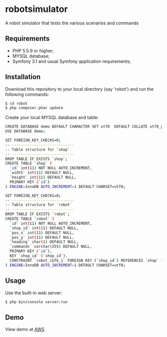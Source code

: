 robotsimulator 
========================

A robot simulator that tests the various scenarios and commands

Requirements
------------

  * PHP 5.5.9 or higher;
  * MYSQL database;
  * Symfony 3.1 and usual Symfony application requirements;
  
Installation
------------
Download this repository to your local directory (say 'robot') and run the following commands:
```bash
$ cd robot 
$ php composer.phar update
```
Create your local MYSQL database and table:
```bash
CREATE DATABASE demo DEFAULT CHARACTER SET utf8  DEFAULT COLLATE utf8_general_ci;
USE DATABASE demo;

SET FOREIGN_KEY_CHECKS=0;
-- ----------------------------
-- Table structure for `shop`
-- ----------------------------
DROP TABLE IF EXISTS `shop`;
CREATE TABLE `shop` (
  `id` int(11) NOT NULL AUTO_INCREMENT,
  `width` int(11) DEFAULT NULL,
  `height` int(11) DEFAULT NULL,
  PRIMARY KEY (`id`)
) ENGINE=InnoDB AUTO_INCREMENT=1 DEFAULT CHARSET=utf8;

SET FOREIGN_KEY_CHECKS=0;
-- ----------------------------
-- Table structure for `robot`
-- ----------------------------
DROP TABLE IF EXISTS `robot`;
CREATE TABLE `robot` (
  `id` int(11) NOT NULL AUTO_INCREMENT,
  `shop_id` int(11) DEFAULT NULL,
  `pos_x` int(11) DEFAULT NULL,
  `pos_y` int(11) DEFAULT NULL,
  `heading` char(1) DEFAULT NULL,
  `commands` varchar(255) DEFAULT NULL,
  PRIMARY KEY (`id`),
  KEY `shop_id` (`shop_id`),
  CONSTRAINT `robot_ibfk_1` FOREIGN KEY (`shop_id`) REFERENCES `shop` (`id`) ON DELETE CASCADE ON UPDATE CASCADE
) ENGINE=InnoDB AUTO_INCREMENT=1 DEFAULT CHARSET=utf8;

```


Usage
-----
Use the built-in web server:
```bash
$ php bin/console server:run
```

Demo
-----
View demo at <a href="http://ec2-52-62-172-4.ap-southeast-2.compute.amazonaws.com/">AWS</a>
